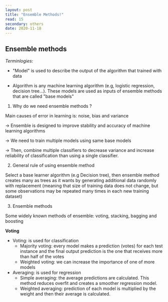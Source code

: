 ```yaml
---
layout: post
title: "Ensemble Methods!"
read: 15
secondary: others
date: 2020-11-18
---
```


## Ensemble methods

*Terminlogies:* 

+ "Model" is used to describe the output of the algorithm that trained with data

+ Algorithm is any machine learning algorithm (e.g, logistic regression, decision tree...). These models are used as inputs of ensemble methods that are called "base models"

1. Why do we need ensemble methods ?
   
Main causes of error in learning is: noise, bias and variance

-> Ensemble is designed to improve stability and accuracy of machine learning algorithms

-> We need to train multiple models using same base models

-> Then, combine multiple classifiers to decrease variance and increase reliability of classification than using a single classifier. 

2. General rule of using ensemble method

Select a base learner algorithm (e.g Decision tree), then ensemble method creates many as trees as it wants by generating additional data randomly with replacement (meaning that size of training data does not change, but some observations may be repeated many times in each new training dataset)

3. Ensemble methods

Some widely known methods of ensemble: voting, stacking, bagging and boosting

**Voting**

+ Voting: is used for classification
    + Majority voting: every model makes a prediction (votes) for each test instance and the final output prediction is the one that receives more than half of the votes
    + Weighted voting: we can increase the importance of one of more models
+ Averaging: is used for regression
  + Simple averaging: the average predictions are calculated. This method reduces overfit and creates a smoother regression model.
  + Weighted averaging: prediction of each model is multiplied by the weight and then their average is calculated.
